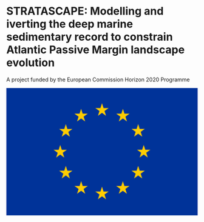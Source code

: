 # STRATASCAPE: Modelling and iverting the deep marine sedimentary record to constrain Atlantic Passive Margin landscape evolution

A project funded by the European Commission Horizon 2020 Programme

![plot](./flag_yellow_high.jpg)
